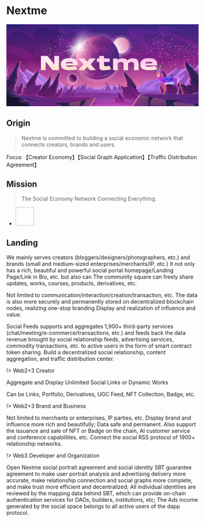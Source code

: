 # Nextme

![](assets/images/banner/Brand_Banner_01.jpg)

## Origin

> Nextme is committed to building a social economic network that connects creators, brands and users.

Focus 【Creator Economy】【Social Graph Application】【Traffic Distribution Agreement】

## Mission

> The Social Economy Network Connecting Everything.

<ul class="flex gap-5 sm:gap-8 !pl-0 pt-10">
  <li
    v-for="(row,index) in milestone.headData"
    class="animate__animated animate__slideInDown cursor-pointer"
    :key="`head-${index}`"
    :style="{
      animationDelay: `${index * 0.5}s`,
    }"
  >
    <image
      alt=""
      :src="`${cdn}/home/ecosystem/${row}.svg`"
      width="48"
      height="48"
      class="hover:scale-110 transition"
    />
  </li>
</ul>

## Landing

<p>We mainly serves creators (bloggers/designers/photographers, etc.) and brands (small and medium-sized enterprises/merchants/IP, etc.) It not only has a rich, beautiful and powerful social portal homepage/Landing Page/Link in Bio, etc. but also can The community square can freely share updates, works, courses, products, derivatives, etc.</p>
<p>Not limited to communication/interaction/creation/transaction, etc. The data is also more securely and permanently stored on decentralized blockchain nodes, realizing one-stop branding Display and realization of influence and value.<p>
<p>Social Feeds supports and aggregates 1,900+ third-party services (chat/meeting/e-commerce/transactions, etc.) and feeds back the data revenue brought by social relationship feeds, advertising services, commodity transactions, etc. to active users in the form of smart contract token sharing. Build a decentralized social relationship, content aggregation, and traffic distribution center.</p>

!> Web2+3 Creator

<p>Aggregate and Display Unlimited Social Links or Dynamic Works</p>
<p>Can be Links, Portfolio, Derivatives, UGC Feed, NFT Collection, Badge, etc.</p>

!> Web2+3 Brand and Business

<p>Not limited to merchants or enterprises, IP parties, etc. Display brand and influence more rich and beautifully; Data safe and permanent. Also support the issuance and sale of NFT or Badge on the chain, AI customer service and conference capabilities, etc. Connect the social RSS protocol of 1900+ relationship networks.</p>

!> Web3 Developer and Organization

<p>Open Nextme social portrait agreement and social identity SBT guarantee agreement to make user portrait analysis and advertising delivery more accurate, make relationship connection and social graphs more complete, and make trust more efficient and decentralized; All individual identities are reviewed by the mapping data behind SBT, which can provide on-chain authentication services for DAOs, builders, institutions, etc; The Ads income generated by the social space belongs to all active users of the dapp protocol.</p>
